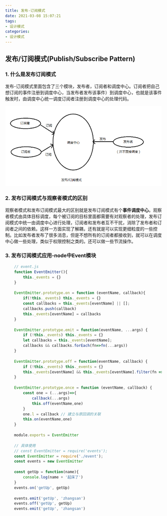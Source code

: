 ```yaml
---
title: 发布-订阅模式
date: 2021-03-08 15:07:21
tags: 
- 设计模式
categories: 
- 设计模式
---
```



## 发布/订阅模式(Publish/Subscribe Pattern)

### **1. 什么是发布订阅模式**

   发布-订阅模式里面包含了三个模块，发布者，订阅者和调度中心。订阅者把自己想订阅的事件注册到调度中心，当发布者发布该事件）到调度中心，也就是该事件触发时，由调度中心统一调度订阅者注册到调度中心的处理代码。

![发布/订阅模式](/images/publish-subscribe.png)

<!-- more -->

### **2. 发布订阅模式与观察者模式的区别**

   观察者模式和发布订阅模式最大的区别就是发布订阅模式有个**事件调度中心**。观察者模式由具体目标调度，每个被订阅的目标里面都需要有对观察者的处理，发布订阅模式中统一由调度中心进行处理，订阅者和发布者互不干扰，消除了发布者和订阅者之间的依赖。这样一方面实现了解耦，还有就是可以实现更细粒度的一些控制。比如发布者发布了很多消息，但是不想所有的订阅者都接收到，就可以在调度中心做一些处理，类似于权限控制之类的。还可以做一些节流操作。

### **3. 发布订阅模式应用-node中Event模块**

```javascript
    // event.js 
    function EventEmitter(){
        this._events = {}
    }

    EventEmitter.prototype.on = function (eventName, callback){
        if(!this._events) this._events = {}
        const callbacks = this._events[eventName] || [];
        callbacks.push(callback)
        this._events[eventName] = callbacks
    }

    EventEmitter.prototype.emit = function(eventName, ...args) {
        if (!this._events) this._events = {}
        let callbacks = this._events[eventName];
        callbacks && callbacks.forEach(fn=>fn(...args))
    }

    EventEmitter.prototype.off = function(eventName, callback) {
        if (!this._events) this._events = {}
        this._events[eventName] && this._events[eventName].filter(fn => fn !== callback && fn.l !== callback)
    }

    EventEmitter.prototype.once = function (eventName, callback) {
        const one = (...args)=>{
            callback(...args)
            this.off(eventName,one)
        }
        one.l = callback // 建立与原回调的关联
        this.on(eventName,one)
    }

    module.exports = EventEmitter

    // 具体使用
    // const EventEmitter = require('events');
    const EventEmitter = require('./event');
    const events = new EventEmitter

    const getUp = function(name){
        console.log(name + '起床了')
    }
    events.on('getUp', getUp)

    events.emit('getUp', 'zhangsan')
    events.off('getUp', getUp)
    events.emit('getUp', 'zhangsan')

```